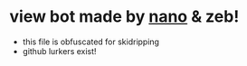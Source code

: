 # view bot made by [nano](https://github.com/DarkRabbit-0) & zeb!

- this file is obfuscated for skidripping
- github lurkers exist!

<p align="middle"> <img src="https://i.imgur.com/s4SiysE.mp4" style="width: 10px;"> </img>

